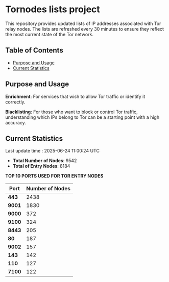 # Tornodes lists project

This repository provides updated lists of IP addresses associated with Tor relay nodes. The lists are refreshed every 30 minutes to ensure they reflect the most current state of the Tor network.

## Table of Contents

- [Purpose and Usage](#purpose-and-usage)
- [Current Statistics](#current-statistics)


## Purpose and Usage

**Enrichment**: For services that wish to allow Tor traffic or identify it correctly.

**Blacklisting**: For those who want to block or control Tor traffic, understanding which IPs belong to Tor can be a starting point with a high accuracy.

## Current Statistics

Last update time : 2025-06-24 11:00:24 UTC

- **Total Number of Nodes**: 9542
- **Total of Entry Nodes**: 8184

**TOP 10 PORTS USED FOR TOR ENTRY NODES**

| **Port** | **Number of Nodes** |
|------|-----------------|
| **443**   | 2438  |
| **9001**   | 1830  |
| **9000**   | 372  |
| **9100**   | 324  |
| **8443**   | 205  |
| **80**   | 187  |
| **9002**   | 157  |
| **143**   | 142  |
| **110**   | 127  |
| **7100**   | 122  |

